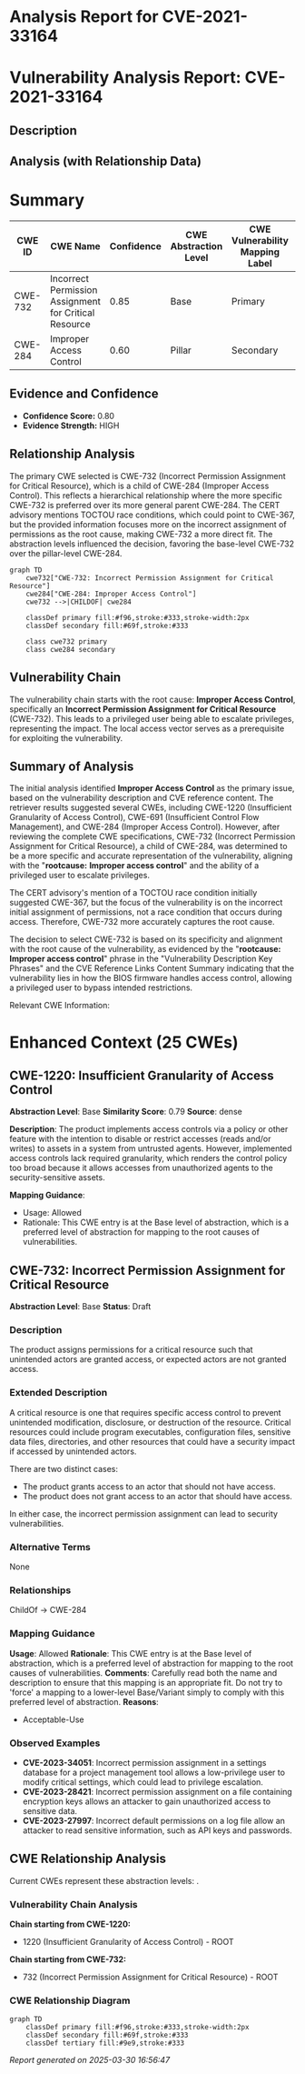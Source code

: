 # Analysis Report for CVE-2021-33164

# Vulnerability Analysis Report: CVE-2021-33164

## Description



## Analysis (with Relationship Data)

# Summary
| CWE ID | CWE Name | Confidence | CWE Abstraction Level | CWE Vulnerability Mapping Label | CWE-Vulnerability Mapping Notes |
|---|---|---|---|---|---|
| CWE-732 | Incorrect Permission Assignment for Critical Resource | 0.85 | Base | Primary | Allowed |
| CWE-284 | Improper Access Control | 0.60 | Pillar | Secondary | Discouraged |

## Evidence and Confidence

*   **Confidence Score:** 0.80
*   **Evidence Strength:** HIGH

## Relationship Analysis
The primary CWE selected is CWE-732 (Incorrect Permission Assignment for Critical Resource), which is a child of CWE-284 (Improper Access Control). This reflects a hierarchical relationship where the more specific CWE-732 is preferred over its more general parent CWE-284. The CERT advisory mentions TOCTOU race conditions, which could point to CWE-367, but the provided information focuses more on the incorrect assignment of permissions as the root cause, making CWE-732 a more direct fit. The abstraction levels influenced the decision, favoring the base-level CWE-732 over the pillar-level CWE-284.

```mermaid
graph TD
    cwe732["CWE-732: Incorrect Permission Assignment for Critical Resource"]
    cwe284["CWE-284: Improper Access Control"]
    cwe732 -->|CHILDOF| cwe284
    
    classDef primary fill:#f96,stroke:#333,stroke-width:2px
    classDef secondary fill:#69f,stroke:#333
    
    class cwe732 primary
    class cwe284 secondary
```

## Vulnerability Chain
The vulnerability chain starts with the root cause: **Improper Access Control**, specifically an **Incorrect Permission Assignment for Critical Resource** (CWE-732). This leads to a privileged user being able to escalate privileges, representing the impact. The local access vector serves as a prerequisite for exploiting the vulnerability.

## Summary of Analysis
The initial analysis identified **Improper Access Control** as the primary issue, based on the vulnerability description and CVE reference content. The retriever results suggested several CWEs, including CWE-1220 (Insufficient Granularity of Access Control), CWE-691 (Insufficient Control Flow Management), and CWE-284 (Improper Access Control). However, after reviewing the complete CWE specifications, CWE-732 (Incorrect Permission Assignment for Critical Resource), a child of CWE-284, was determined to be a more specific and accurate representation of the vulnerability, aligning with the "**rootcause:** **Improper access control**" and the ability of a privileged user to escalate privileges.

The CERT advisory's mention of a TOCTOU race condition initially suggested CWE-367, but the focus of the vulnerability is on the incorrect initial assignment of permissions, not a race condition that occurs during access. Therefore, CWE-732 more accurately captures the root cause.

The decision to select CWE-732 is based on its specificity and alignment with the root cause of the vulnerability, as evidenced by the "**rootcause:** **Improper access control**" phrase in the "Vulnerability Description Key Phrases" and the CVE Reference Links Content Summary indicating that the vulnerability lies in how the BIOS firmware handles access control, allowing a privileged user to bypass intended restrictions.

Relevant CWE Information:

# Enhanced Context (25 CWEs)

## CWE-1220: Insufficient Granularity of Access Control
**Abstraction Level**: Base
**Similarity Score**: 0.79
**Source**: dense

**Description**:
The product implements access controls via a policy or other feature with the intention to disable or restrict accesses (reads and/or writes) to assets in a system from untrusted agents. However, implemented access controls lack required granularity, which renders the control policy too broad because it allows accesses from unauthorized agents to the security-sensitive assets.

**Mapping Guidance**:
- Usage: Allowed
- Rationale: This CWE entry is at the Base level of abstraction, which is a preferred level of abstraction for mapping to the root causes of vulnerabilities.

## CWE-732: Incorrect Permission Assignment for Critical Resource
**Abstraction Level**: Base
**Status**: Draft

### Description
The product assigns permissions for a critical resource such that unintended actors are granted access, or expected actors are not granted access.

### Extended Description
A critical resource is one that requires specific access control to prevent unintended modification, disclosure, or destruction of the resource. Critical resources could include program executables, configuration files, sensitive data files, directories, and other resources that could have a security impact if accessed by unintended actors.

There are two distinct cases:

*   The product grants access to an actor that should not have access.
*   The product does not grant access to an actor that should have access.

In either case, the incorrect permission assignment can lead to security vulnerabilities.

### Alternative Terms
None

### Relationships
ChildOf -> CWE-284

### Mapping Guidance
**Usage**: Allowed
**Rationale**: This CWE entry is at the Base level of abstraction, which is a preferred level of abstraction for mapping to the root causes of vulnerabilities.
**Comments**: Carefully read both the name and description to ensure that this mapping is an appropriate fit. Do not try to 'force' a mapping to a lower-level Base/Variant simply to comply with this preferred level of abstraction.
**Reasons**:
*   Acceptable-Use

### Observed Examples
*   **CVE-2023-34051**: Incorrect permission assignment in a settings database for a project management tool allows a low-privilege user to modify critical settings, which could lead to privilege escalation.
*   **CVE-2023-28421**: Incorrect permission assignment on a file containing encryption keys allows an attacker to gain unauthorized access to sensitive data.
*   **CVE-2023-27997**: Incorrect default permissions on a log file allow an attacker to read sensitive information, such as API keys and passwords.


## CWE Relationship Analysis

Current CWEs represent these abstraction levels: .


### Vulnerability Chain Analysis

**Chain starting from CWE-1220:**
- 1220 (Insufficient Granularity of Access Control) - ROOT


**Chain starting from CWE-732:**
- 732 (Incorrect Permission Assignment for Critical Resource) - ROOT



### CWE Relationship Diagram

```mermaid
graph TD
    classDef primary fill:#f96,stroke:#333,stroke-width:2px
    classDef secondary fill:#69f,stroke:#333
    classDef tertiary fill:#9e9,stroke:#333
```



*Report generated on 2025-03-30 16:56:47*
